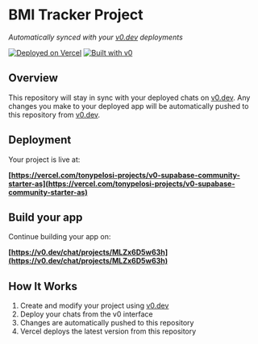 # BMI Tracker Project

*Automatically synced with your [v0.dev](https://v0.dev) deployments*

[![Deployed on Vercel](https://img.shields.io/badge/Deployed%20on-Vercel-black?style=for-the-badge&logo=vercel)](https://vercel.com/tonypelosi-projects/v0-supabase-community-starter-as)
[![Built with v0](https://img.shields.io/badge/Built%20with-v0.dev-black?style=for-the-badge)](https://v0.dev/chat/projects/MLZx6D5w63h)

## Overview

This repository will stay in sync with your deployed chats on [v0.dev](https://v0.dev).
Any changes you make to your deployed app will be automatically pushed to this repository from [v0.dev](https://v0.dev).

## Deployment

Your project is live at:

**[https://vercel.com/tonypelosi-projects/v0-supabase-community-starter-as](https://vercel.com/tonypelosi-projects/v0-supabase-community-starter-as)**

## Build your app

Continue building your app on:

**[https://v0.dev/chat/projects/MLZx6D5w63h](https://v0.dev/chat/projects/MLZx6D5w63h)**

## How It Works

1. Create and modify your project using [v0.dev](https://v0.dev)
2. Deploy your chats from the v0 interface
3. Changes are automatically pushed to this repository
4. Vercel deploys the latest version from this repository
